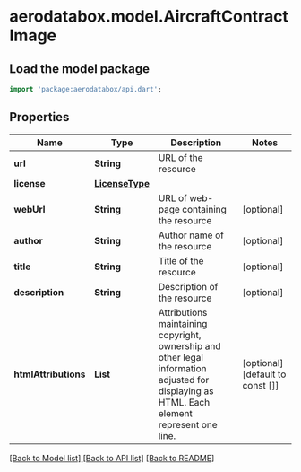 # aerodatabox.model.AircraftContractImage

## Load the model package
```dart
import 'package:aerodatabox/api.dart';
```

## Properties
Name | Type | Description | Notes
------------ | ------------- | ------------- | -------------
**url** | **String** | URL of the resource | 
**license** | [**LicenseType**](LicenseType.md) |  | 
**webUrl** | **String** | URL of web-page containing the resource | [optional] 
**author** | **String** | Author name of the resource | [optional] 
**title** | **String** | Title of the resource | [optional] 
**description** | **String** | Description of the resource | [optional] 
**htmlAttributions** | **List<String>** | Attributions maintaining copyright, ownership and other legal information adjusted for displaying  as HTML. Each element represent one line. | [optional] [default to const []]

[[Back to Model list]](../README.md#documentation-for-models) [[Back to API list]](../README.md#documentation-for-api-endpoints) [[Back to README]](../README.md)



